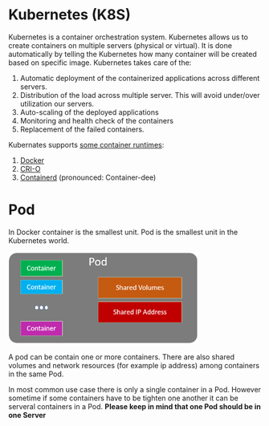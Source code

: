 # Kubernetes (K8S)
Kubernetes is a container orchestration system. Kubernetes allows us to create containers on multiple servers (physical or virtual). It is done automatically by telling the Kubernetes how many container will be created based on specific image. Kubernetes takes care of the:

1. Automatic deployment of the containerized applications across different servers.
2. Distribution of the load across multiple server. This will avoid under/over utilization our servers.
3. Auto-scaling of the deployed applications
4. Monitoring and health check of the containers
5. Replacement of the failed containers.

Kubernates supports [some container runtimes](https://kubernetes.io/docs/setup/production-environment/container-runtimes/):
1. [Docker](https://www.docker.com/)
2. [CRI-O](https://cri-o.io/)
3. [Containerd](https://containerd.io/) (pronounced: Container-dee)

# Pod
In Docker container is the smallest unit. Pod is the smallest unit in the Kubernetes world.

<img src="https://github.com/neutrofoton/HiKubernetes/blob/main/images/ss_pod_anatomy.png" alt="drawing" width="75%"/>

A pod can be contain one or more containers. There are also shared volumes and network resources (for example ip address) among containers in the same Pod. 

In most common use case there is only a single container in a Pod. However sometime if some containers have to be tighten one another it can be serveral containers in a Pod. **Please keep in mind that one Pod should be in one Server**
